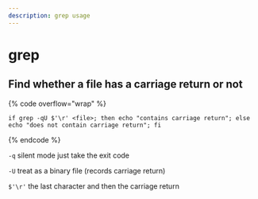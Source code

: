 ```yaml
---
description: grep usage
---
```


# grep

## Find whether a file has a carriage return or not

{% code overflow="wrap" %}
```
if grep -qU $'\r' <file>; then echo "contains carriage return"; else echo "does not contain carriage return"; fi

```
{% endcode %}

`-q` silent mode just take the exit code

`-U` treat as a binary file (records carriage return)

`$'\r'` the last character and then the carriage return



